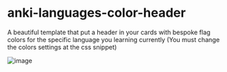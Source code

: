 # anki-languages-color-header

A beautiful template that put a header in your cards with bespoke flag colors for the specific language you learning currently
(You must change the colors settings at the css snippet)

![image](https://user-images.githubusercontent.com/121182276/224354369-2b8c47ec-6158-41a6-a07c-42f2fa6ac3a1.png)
